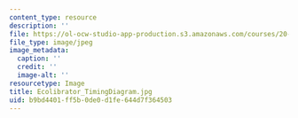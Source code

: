 ```yaml
---
content_type: resource
description: ''
file: https://ol-ocw-studio-app-production.s3.amazonaws.com/courses/20-020-introduction-to-biological-engineering-design-spring-2009/b9bd4401ff5b0de0d1fe644d7f364503_Ecolibrator_TimingDiagram.jpg
file_type: image/jpeg
image_metadata:
  caption: ''
  credit: ''
  image-alt: ''
resourcetype: Image
title: Ecolibrator_TimingDiagram.jpg
uid: b9bd4401-ff5b-0de0-d1fe-644d7f364503
---
```

